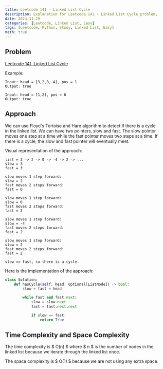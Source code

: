 ```yaml
---
title: Leetcode 141 - Linked List Cycle
description: Explanation for Leetcode 141 - Linked List Cycle problem, and its solution in Python.
date: 2024-11-29
categories: [Leetcode, Linked List, Easy]
tags: [Leetcode, Python, Study, Linked List, Easy]
math: true
---
```


## Problem

[Leetcode 141. Linked List Cycle](https://leetcode.com/problems/linked-list-cycle/)

Example:
```
Input: head = [3,2,0,-4], pos = 1
Output: true

Input: head = [1,2], pos = 0
Output: true
```

## Approach

We can use Floyd's Tortoise and Hare algorithm to detect if there is a cycle in the linked list. We can have two pointers, slow and fast. The slow pointer moves one step at a time while the fast pointer moves two steps at a time. If there is a cycle, the slow and fast pointer will eventually meet.

Visual representation of the approach:
```
list = 3 -> 2 -> 0 -> -4 -> 2 -> ...
slow = 3
fast = 3

slow moves 1 step forward:
slow = 2
fast moves 2 steps forward:
fast = 0

slow moves 1 step forward:
slow = 0
fast moves 2 steps forward:
fast = 2

slow moves 1 step forward:
slow = -4
fast moves 2 steps forward:
fast = 2

slow moves 1 step forward:
slow = 2
fast moves 2 steps forward:
fast = 2

slow == fast, so there is a cycle.
```

Here is the implementation of the approach:

```python
class Solution:
    def hasCycle(self, head: Optional[ListNode]) -> bool:
        slow = fast = head

        while fast and fast.next:
            slow = slow.next
            fast = fast.next.next

            if slow == fast:
                return True
```

## Time Complexity and Space Complexity

The time complexity is $ O(n) $ where $ n $ is the number of nodes in the linked list because we iterate through the linked list once.

The space complexity is $ O(1) $ because we are not using any extra space.
